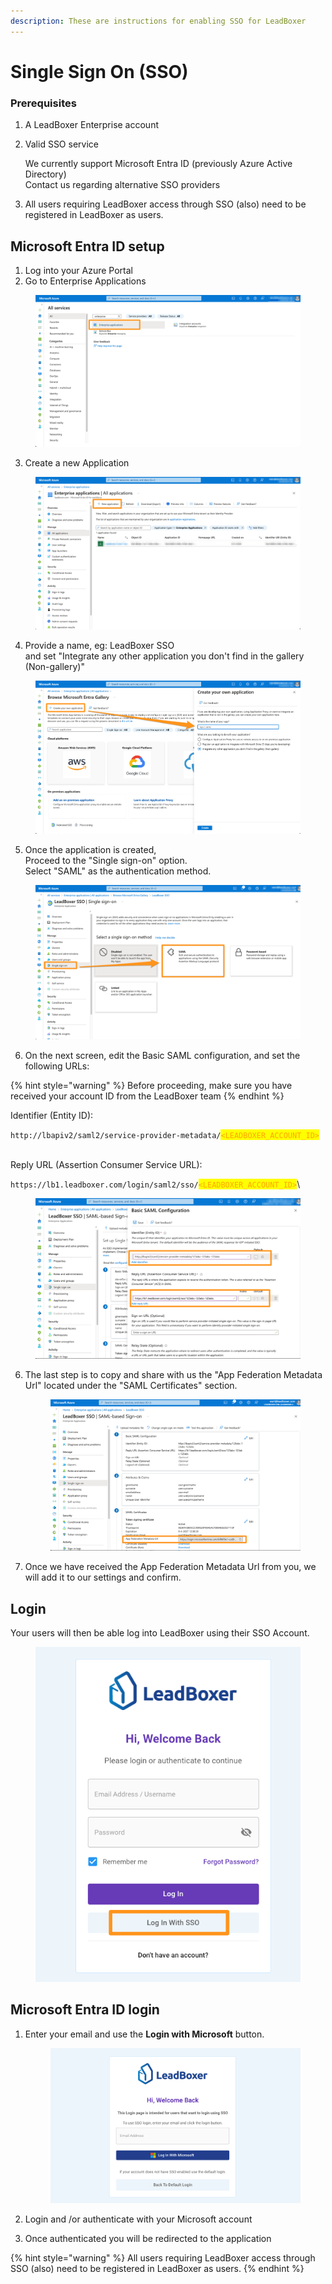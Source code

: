 ```yaml
---
description: These are instructions for enabling SSO for LeadBoxer
---
```


# Single Sign On (SSO)

### Prerequisites <a href="#h_cd7bfcb583" id="h_cd7bfcb583"></a>

1. A LeadBoxer Enterprise account
2.  Valid SSO service&#x20;

    We currently support Microsoft Entra ID (previously Azure Active Directory)\
    Contact us regarding alternative SSO providers
3. All users requiring LeadBoxer access through SSO (also) need to be registered in LeadBoxer as users.

## Microsoft Entra ID setup  <a href="#h_2fe40bd98a" id="h_2fe40bd98a"></a>

1. Log into your Azure Portal
2. Go to Enterprise Applications

<div align="left">

<figure><img src="../../.gitbook/assets/All_services_-_Microsoft_Azure (1).png" alt=""><figcaption></figcaption></figure>

</div>

3. Create a new Application

<figure><img src="../../.gitbook/assets/Enterprise_applications_-_Microsoft_Azure.png" alt=""><figcaption></figcaption></figure>

4. Provide a name, eg: LeadBoxer SSO\
   and set "Integrate any other application you don't find in the gallery (Non-gallery)"

<figure><img src="../../.gitbook/assets/Create_your_own_application_-_Microsoft_Azure.png" alt=""><figcaption></figcaption></figure>

5. Once the application is created,\
   Proceed to the "Single sign-on" option.\
   Select "SAML" as the authentication method.

<figure><img src="../../.gitbook/assets/LeadBoxer_SSO_-_Microsoft_Azure.png" alt=""><figcaption></figcaption></figure>

6. On the next screen, edit the Basic SAML configuration, and set the following URLs:

{% hint style="warning" %}
Before proceeding, make sure you have received your account ID from the LeadBoxer team
{% endhint %}

Identifier (Entity ID):

`http://lbapiv2/saml2/service-provider-metadata/`<mark style="color:orange;">`<LEADBOXER_ACCOUNT_ID>`</mark>

\
Reply URL (Assertion Consumer Service URL):

`https://lb1.leadboxer.com/login/saml2/sso/`<mark style="color:orange;">`<LEADBOXER_ACCOUNT_ID>`</mark>\


<figure><img src="../../.gitbook/assets/Basic_SAML_Configuration_-_Microsoft_Azure_and_Skype_and_infobelpro_test_leadlist_20240411_20240413__1_.png" alt=""><figcaption></figcaption></figure>

6.  The last step is to copy and share with us the "App Federation Metadata Url" located under the "SAML Certificates" section.

    <figure><img src="../../.gitbook/assets/LeadBoxer_SSO_-_Microsoft_Azure_and_Skype_and_infobelpro_test_leadlist_20240411_20240413__1_.png" alt=""><figcaption></figcaption></figure>
7. Once we have received the App Federation Metadata Url from you, we will add it to our settings and confirm.&#x20;

## Login

Your users will then be able log into LeadBoxer using their SSO Account.

<figure><img src="../../.gitbook/assets/LeadBoxer_App (24).png" alt=""><figcaption></figcaption></figure>

## Microsoft Entra ID login <a href="#h_2fe40bd98a" id="h_2fe40bd98a"></a>

1.  Enter your email and use the **Login with Microsoft** button.

    <figure><img src="../../.gitbook/assets/LeadBoxer_App.png" alt=""><figcaption></figcaption></figure>
2. Login and /or authenticate with your Microsoft account
3. Once authenticated you will be redirected to the application

{% hint style="warning" %}
All users requiring LeadBoxer access through SSO (also) need to be registered in LeadBoxer as users.
{% endhint %}


